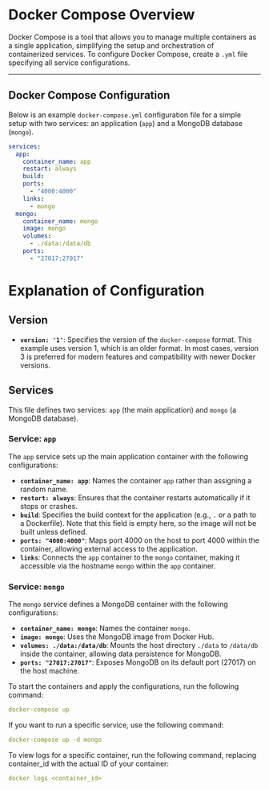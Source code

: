 # Docker Compose Overview

Docker Compose is a tool that allows you to manage multiple containers as a single application, simplifying the setup and orchestration of containerized services. To configure Docker Compose, create a `.yml` file specifying all service configurations.

---

## Docker Compose Configuration

Below is an example `docker-compose.yml` configuration file for a simple setup with two services: an application (`app`) and a MongoDB database (`mongo`).

```yml
services:
  app:
    container_name: app
    restart: always
    build:
    ports:
      - "4000:4000"
    links:
      - mongo
  mongo:
    container_name: mongo
    image: mongo
    volumes:
      - ./data:/data/db
    ports:
      - "27017:27017"
```

# Explanation of Configuration

## Version
- **`version: '1'`**: Specifies the version of the `docker-compose` format. This example uses version 1, which is an older format. In most cases, version 3 is preferred for modern features and compatibility with newer Docker versions.

## Services
This file defines two services: `app` (the main application) and `mongo` (a MongoDB database).

### Service: `app`
The `app` service sets up the main application container with the following configurations:
- **`container_name: app`**: Names the container `app` rather than assigning a random name.
- **`restart: always`**: Ensures that the container restarts automatically if it stops or crashes.
- **`build`**: Specifies the build context for the application (e.g., `.` or a path to a Dockerfile). Note that this field is empty here, so the image will not be built unless defined.
- **`ports: "4000:4000"`**: Maps port 4000 on the host to port 4000 within the container, allowing external access to the application.
- **`links`**: Connects the `app` container to the `mongo` container, making it accessible via the hostname `mongo` within the `app` container.

### Service: `mongo`
The `mongo` service defines a MongoDB container with the following configurations:
- **`container_name: mongo`**: Names the container `mongo`.
- **`image: mongo`**: Uses the MongoDB image from Docker Hub.
- **`volumes: ./data:/data/db`**: Mounts the host directory `./data` to `/data/db` inside the container, allowing data persistence for MongoDB.
- **`ports: "27017:27017"`**: Exposes MongoDB on its default port (27017) on the host machine.

To start the containers and apply the configurations, run the following command:

```yml
docker-compose up
```

If you want to run a specific service, use the following command:

```yml
docker-compose up -d mongo
```

To view logs for a specific container, run the following command, replacing container_id with the actual ID of your container:

```yml
docker logs <container_id>
```